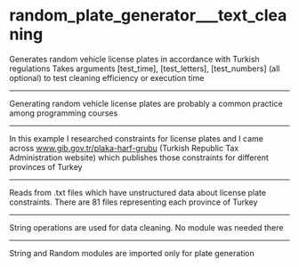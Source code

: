 # random_plate_generator___text_cleaning
Generates random vehicle license plates in accordance with Turkish regulations
Takes arguments [test_time], [test_letters], [test_numbers] (all optional) to test cleaning efficiency 
or execution time

-------

Generating random vehicle license plates are probably a common practice among programming courses

-------

In this example I researched constraints for license plates and I came across www.gib.gov.tr/plaka-harf-grubu 
(Turkish Republic Tax Administration website) which publishes those constraints for different provinces of Turkey

-------

Reads from .txt files which have unstructured data about license plate constraints. There are 81 files 
representing each province of Turkey

-------

String operations are used for data cleaning. No module was needed there 

-------

String and Random modules are imported only for plate generation 

